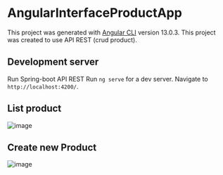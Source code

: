 # AngularInterfaceProductApp

This project was generated with [Angular CLI](https://github.com/angular/angular-cli) version 13.0.3.
This project was created to use API REST (crud product).

## Development server
Run Spring-boot API REST
Run `ng serve` for a dev server. Navigate to `http://localhost:4200/`.


## List product

![image](https://user-images.githubusercontent.com/95083413/150688051-a81ebcb4-1beb-4add-a940-95a3c05053c0.png)


## Create new Product

![image](https://user-images.githubusercontent.com/95083413/150688101-cffd1c94-5357-43e7-af2e-b7ce030eb6bf.png)


